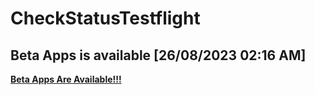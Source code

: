 # CheckStatusTestflight
## Beta Apps is available	[26/08/2023 02:16 AM]
**[Beta Apps Are Available!!!](https://github.com/manhnh97/CheckStatusTestflight/blob/master/Result_BetaAppsAvailable.md)**